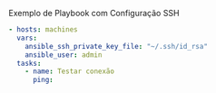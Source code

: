 Exemplo de Playbook com Configuração SSH

```yaml
- hosts: machines
  vars:
    ansible_ssh_private_key_file: "~/.ssh/id_rsa"
    ansible_user: admin
  tasks:
    - name: Testar conexão
      ping:
```

